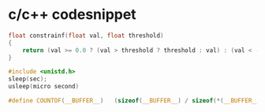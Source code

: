 # c/c++ codesnippet

```c++
float constrainf(float val, float threshold)
{
	return (val >= 0.0 ? (val > threshold ? threshold : val) : (val < -threshold ? -threshold : val));
}
```

```C++
#include <unistd.h>
sleep(sec);
usleep(micro second)
```

```c
#define COUNTOF(__BUFFER__)   (sizeof(__BUFFER__) / sizeof(*(__BUFFER__)))
```
